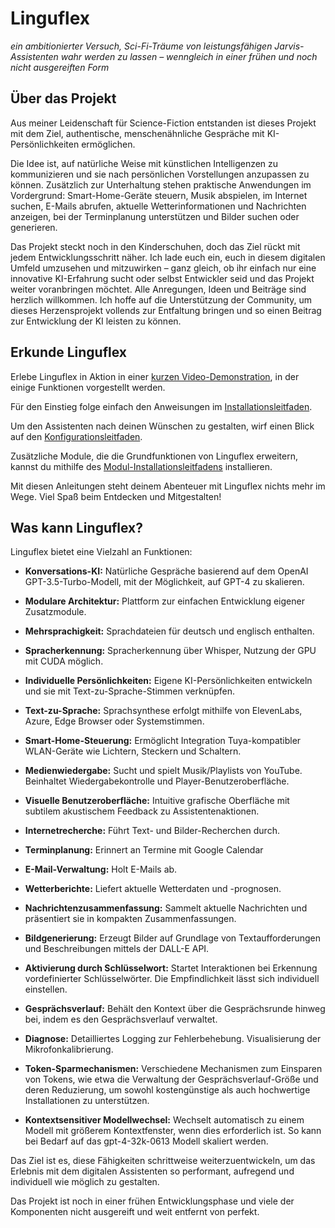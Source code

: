 # Linguflex

*ein ambitionierter Versuch, Sci-Fi-Träume von leistungsfähigen Jarvis-Assistenten wahr werden zu lassen – wenngleich in einer frühen und noch nicht ausgereiften Form*

## Über das Projekt

Aus meiner Leidenschaft für Science-Fiction entstanden ist dieses Projekt mit dem Ziel, authentische, menschenähnliche Gespräche mit KI-Persönlichkeiten ermöglichen.

Die Idee ist, auf natürliche Weise mit künstlichen Intelligenzen zu kommunizieren und sie nach persönlichen Vorstellungen anzupassen zu können. Zusätzlich zur Unterhaltung stehen praktische Anwendungen im Vordergrund: Smart-Home-Geräte steuern, Musik abspielen, im Internet suchen, E-Mails abrufen, aktuelle Wetterinformationen und Nachrichten anzeigen, bei der Terminplanung unterstützen und Bilder suchen oder generieren.

Das Projekt steckt noch in den Kinderschuhen, doch das Ziel rückt mit jedem Entwicklungsschritt näher. Ich lade euch ein, euch in diesem digitalen Umfeld umzusehen und mitzuwirken – ganz gleich, ob ihr einfach nur eine innovative KI-Erfahrung sucht oder selbst Entwickler seid und das Projekt weiter voranbringen möchtet. Alle Anregungen, Ideen und Beiträge sind herzlich willkommen. Ich hoffe auf die Unterstützung der Community, um dieses Herzensprojekt vollends zur Entfaltung bringen und so einen Beitrag zur Entwicklung der KI leisten zu können.

## Erkunde Linguflex

Erlebe Linguflex in Aktion in einer [kurzen Video-Demonstration](https://www.youtube.com/watch?v=obYUkYrcAw0&t=26s), in der einige Funktionen vorgestellt werden.

Für den Einstieg folge einfach den Anweisungen im [Installationsleitfaden](https://github.com/KoljaB/Linguflex/blob/main/docs/install_de.md).

Um den Assistenten nach deinen Wünschen zu gestalten, wirf einen Blick auf den [Konfigurationsleitfaden](https://github.com/KoljaB/Linguflex/blob/main/docs/config.md).

Zusätzliche Module, die die Grundfunktionen von Linguflex erweitern, kannst du mithilfe des [Modul-Installationsleitfadens](https://github.com/KoljaB/Linguflex/blob/main/docs/modules.md) installieren.

Mit diesen Anleitungen steht deinem Abenteuer mit Linguflex nichts mehr im Wege. Viel Spaß beim Entdecken und Mitgestalten!

## Was kann Linguflex?

Linguflex bietet eine Vielzahl an Funktionen:

- **Konversations-KI:** Natürliche Gespräche basierend auf dem OpenAI GPT-3.5-Turbo-Modell, mit der Möglichkeit, auf GPT-4 zu skalieren.

- **Modulare Architektur:** Plattform zur einfachen Entwicklung eigener Zusatzmodule.

- **Mehrsprachigkeit:** Sprachdateien für deutsch und englisch enthalten.

- **Spracherkennung:** Spracherkennung über Whisper, Nutzung der GPU mit CUDA möglich.

- **Individuelle Persönlichkeiten:** Eigene KI-Persönlichkeiten entwickeln und sie mit Text-zu-Sprache-Stimmen verknüpfen.

- **Text-zu-Sprache:** Sprachsynthese erfolgt mithilfe von ElevenLabs, Azure, Edge Browser oder Systemstimmen.

- **Smart-Home-Steuerung:** Ermöglicht Integration Tuya-kompatibler WLAN-Geräte wie Lichtern, Steckern und Schaltern.

- **Medienwiedergabe:** Sucht und spielt Musik/Playlists von YouTube. Beinhaltet Wiedergabekontrolle und Player-Benutzeroberfläche.

- **Visuelle Benutzeroberfläche:** Intuitive grafische Oberfläche mit subtilem akustischem Feedback zu Assistentenaktionen.

- **Internetrecherche:** Führt Text- und Bilder-Recherchen durch.

- **Terminplanung:** Erinnert an Termine mit Google Calendar

- **E-Mail-Verwaltung:** Holt E-Mails ab.

- **Wetterberichte:** Liefert aktuelle Wetterdaten und -prognosen.

- **Nachrichtenzusammenfassung:** Sammelt aktuelle Nachrichten und präsentiert sie in kompakten Zusammenfassungen.

- **Bildgenerierung:** Erzeugt Bilder auf Grundlage von Textaufforderungen und Beschreibungen mittels der DALL-E API.

- **Aktivierung durch Schlüsselwort:** Startet Interaktionen bei Erkennung vordefinierter Schlüsselwörter. Die Empfindlichkeit lässt sich individuell einstellen.

- **Gesprächsverlauf:** Behält den Kontext über die Gesprächsrunde hinweg bei, indem es den Gesprächsverlauf verwaltet.

- **Diagnose:** Detailliertes Logging zur Fehlerbehebung. Visualisierung der Mikrofonkalibrierung.

- **Token-Sparmechanismen:** Verschiedene Mechanismen zum Einsparen von Tokens, wie etwa die Verwaltung der Gesprächsverlauf-Größe und deren Reduzierung, um sowohl kostengünstige als auch hochwertige Installationen zu unterstützen.

- **Kontextsensitiver Modellwechsel:** Wechselt automatisch zu einem Modell mit größerem Kontextfenster, wenn dies erforderlich ist. So kann bei Bedarf auf das gpt-4-32k-0613 Modell skaliert werden.

Das Ziel ist es, diese Fähigkeiten schrittweise weiterzuentwickeln, um das Erlebnis mit dem digitalen Assistenten so performant, aufregend und individuell wie möglich zu gestalten.  

Das Projekt ist noch in einer frühen Entwicklungsphase und viele der Komponenten nicht ausgereift und weit entfernt von perfekt.
